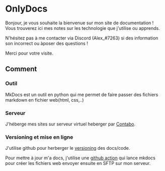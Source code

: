 # OnlyDocs

Bonjour, je vous souhaite la bienvenue sur mon site de documentation ! Vous trouverez ici mes notes sur les technologie que j'utilise ou apprends.



N'hésitez pas à me contacter via Discord (Alex_#7263) si des information son incorrect ou àposer des questions ! 

Merci pour votre visite.


## Comment

### Outil 

MkDocs est un outil en python qui me permet de faire passer des fichiers markdown en fichier web(html, css,..)

### Serveur

J'héberge mes sites sur serveur virtuel heberger par [Contabo](https://contabo.com/).


### Versioning et mise en ligne

J'utilise github pour herberger le [versioning](https://github.com/Theonlymore/OnlyDocs "Lien github vers le versioning du site") des docs/code.

Pour mettre à jour m'a docs, j'utilise une [github action](https://github.com/Theonlymore/MkdocsToS3 "Lien vers le fork de la github action que j'ai modifié") qui lance mkdocs pour créer les fichiers web envoyer ensuite en SFTP sur mon serveur.
